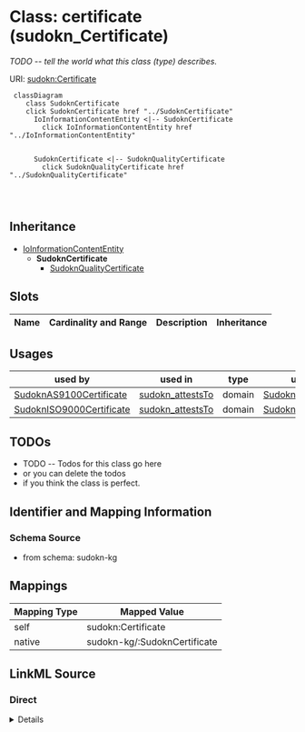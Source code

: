

# Class: certificate (sudokn_Certificate)


_TODO -- tell the world what this class (type) describes._





URI: [sudokn:Certificate](http://asu.edu/semantics/SUDOKN/Certificate)






```mermaid
 classDiagram
    class SudoknCertificate
    click SudoknCertificate href "../SudoknCertificate"
      IoInformationContentEntity <|-- SudoknCertificate
        click IoInformationContentEntity href "../IoInformationContentEntity"
      

      SudoknCertificate <|-- SudoknQualityCertificate
        click SudoknQualityCertificate href "../SudoknQualityCertificate"
      
      
      
```





## Inheritance
* [IoInformationContentEntity](../classes/IoInformationContentEntity.md)
    * **SudoknCertificate**
        * [SudoknQualityCertificate](../classes/SudoknQualityCertificate.md)



## Slots

| Name | Cardinality and Range | Description | Inheritance |
| ---  | --- | --- | --- |





## Usages

| used by | used in | type | used |
| ---  | --- | --- | --- |
| [SudoknAS9100Certificate](../classes/SudoknAS9100Certificate.md) | [sudokn_attestsTo](../slots/sudokn_attestsTo.md) | domain | [SudoknCertificate](../classes/SudoknCertificate.md) |
| [SudoknISO9000Certificate](../classes/SudoknISO9000Certificate.md) | [sudokn_attestsTo](../slots/sudokn_attestsTo.md) | domain | [SudoknCertificate](../classes/SudoknCertificate.md) |






## TODOs

* TODO -- Todos for this class go here
* or you can delete the todos
* if you think the class is perfect.

## Identifier and Mapping Information







### Schema Source


* from schema: sudokn-kg




## Mappings

| Mapping Type | Mapped Value |
| ---  | ---  |
| self | sudokn:Certificate |
| native | sudokn-kg/:SudoknCertificate |







## LinkML Source

<!-- TODO: investigate https://stackoverflow.com/questions/37606292/how-to-create-tabbed-code-blocks-in-mkdocs-or-sphinx -->

### Direct

<details>
```yaml
name: sudokn_Certificate
description: TODO -- tell the world what this class (type) describes.
title: certificate
todos:
- TODO -- Todos for this class go here
- or you can delete the todos
- if you think the class is perfect.
notes:
- Class with 0 occurences.
from_schema: sudokn-kg
is_a: io_InformationContentEntity
class_uri: sudokn:Certificate

```
</details>

### Induced

<details>
```yaml
name: sudokn_Certificate
description: TODO -- tell the world what this class (type) describes.
title: certificate
todos:
- TODO -- Todos for this class go here
- or you can delete the todos
- if you think the class is perfect.
notes:
- Class with 0 occurences.
from_schema: sudokn-kg
is_a: io_InformationContentEntity
class_uri: sudokn:Certificate

```
</details>